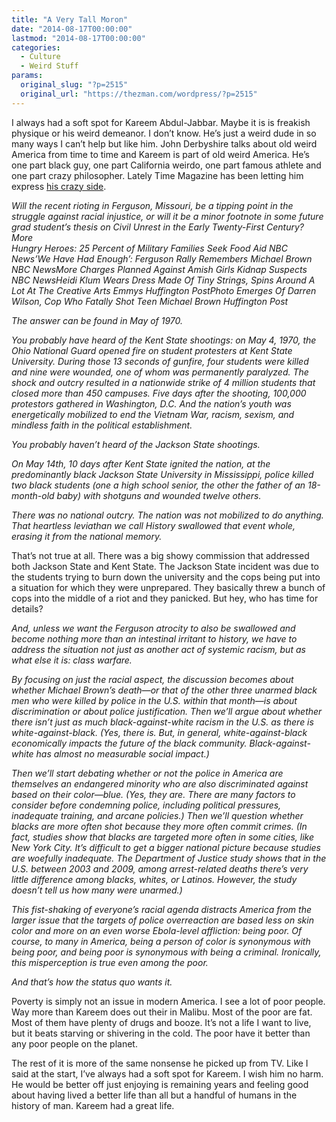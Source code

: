 ```yaml
---
title: "A Very Tall Moron"
date: "2014-08-17T00:00:00"
lastmod: "2014-08-17T00:00:00"
categories:
  - Culture
  - Weird Stuff
params:
  original_slug: "?p=2515"
  original_url: "https://thezman.com/wordpress/?p=2515"
---
```


I always had a soft spot for Kareem Abdul-Jabbar. Maybe it is is
freakish physique or his weird demeanor. I don’t know. He’s just a weird
dude in so many ways I can’t help but like him. John Derbyshire talks
about old weird America from time to time and Kareem is part of old
weird America. He’s one part black guy, one part California weirdo, one
part famous athlete and one part crazy philosopher. Lately Time Magazine
has been letting him express <a
href="http://time.com/3132635/ferguson-coming-race-war-class-warfare/"
rel="noopener noreferrer" target="_blank">his crazy side</a>.

*Will the recent rioting in Ferguson, Missouri, be a tipping point in
the struggle against racial injustice, or will it be a minor footnote in
some future grad student’s thesis on Civil Unrest in the Early
Twenty-First Century?*  
*More*  
*Hungry Heroes: 25 Percent of Military Families Seek Food Aid NBC
News’We Have Had Enough’: Ferguson Rally Remembers Michael Brown NBC
NewsMore Charges Planned Against Amish Girls Kidnap Suspects NBC
NewsHeidi Klum Wears Dress Made Of Tiny Strings, Spins Around A Lot At
The Creative Arts Emmys Huffington PostPhoto Emerges Of Darren Wilson,
Cop Who Fatally Shot Teen Michael Brown Huffington Post*

*The answer can be found in May of 1970.*

*You probably have heard of the Kent State shootings: on May 4, 1970,
the Ohio National Guard opened fire on student protesters at Kent State
University. During those 13 seconds of gunfire, four students were
killed and nine were wounded, one of whom was permanently paralyzed. The
shock and outcry resulted in a nationwide strike of 4 million students
that closed more than 450 campuses. Five days after the shooting,
100,000 protestors gathered in Washington, D.C. And the nation’s youth
was energetically mobilized to end the Vietnam War, racism, sexism, and
mindless faith in the political establishment.*

*You probably haven’t heard of the Jackson State shootings.*

*On May 14th, 10 days after Kent State ignited the nation, at the
predominantly black Jackson State University in Mississippi, police
killed two black students (one a high school senior, the other the
father of an 18-month-old baby) with shotguns and wounded twelve
others.*

*There was no national outcry. The nation was not mobilized to do
anything. That heartless leviathan we call History swallowed that event
whole, erasing it from the national memory.*

That’s not true at all. There was a big showy commission that addressed
both Jackson State and Kent State. The Jackson State incident was due to
the students trying to burn down the university and the cops being put
into a situation for which they were unprepared. They basically threw a
bunch of cops into the middle of a riot and they panicked. But hey, who
has time for details?

*And, unless we want the Ferguson atrocity to also be swallowed and
become nothing more than an intestinal irritant to history, we have to
address the situation not just as another act of systemic racism, but as
what else it is: class warfare.*

*By focusing on just the racial aspect, the discussion becomes about
whether Michael Brown’s death—or that of the other three unarmed black
men who were killed by police in the U.S. within that month—is about
discrimination or about police justification. Then we’ll argue about
whether there isn’t just as much black-against-white racism in the U.S.
as there is white-against-black. (Yes, there is. But, in general,
white-against-black economically impacts the future of the black
community. Black-against-white has almost no measurable social impact.)*

*Then we’ll start debating whether or not the police in America are
themselves an endangered minority who are also discriminated against
based on their color—blue. (Yes, they are. There are many factors to
consider before condemning police, including political pressures,
inadequate training, and arcane policies.) Then we’ll question whether
blacks are more often shot because they more often commit crimes. (In
fact, studies show that blacks are targeted more often in some cities,
like New York City. It’s difficult to get a bigger national picture
because studies are woefully inadequate. The Department of Justice study
shows that in the U.S. between 2003 and 2009, among arrest-related
deaths there’s very little difference among blacks, whites, or Latinos.
However, the study doesn’t tell us how many were unarmed.)*

*This fist-shaking of everyone’s racial agenda distracts America from
the larger issue that the targets of police overreaction are based less
on skin color and more on an even worse Ebola-level affliction: being
poor. Of course, to many in America, being a person of color is
synonymous with being poor, and being poor is synonymous with being a
criminal. Ironically, this misperception is true even among the poor.*

*And that’s how the status quo wants it.*

Poverty is simply not an issue in modern America. I see a lot of poor
people. Way more than Kareem does out their in Malibu. Most of the poor
are fat. Most of them have plenty of drugs and booze. It’s not a life I
want to live, but it beats starving or shivering in the cold. The poor
have it better than any poor people on the planet.

The rest of it is more of the same nonsense he picked up from TV. Like I
said at the start, I’ve always had a soft spot for Kareem. I wish him no
harm. He would be better off just enjoying is remaining years and
feeling good about having lived a better life than all but a handful of
humans in the history of man. Kareem had a great life.
